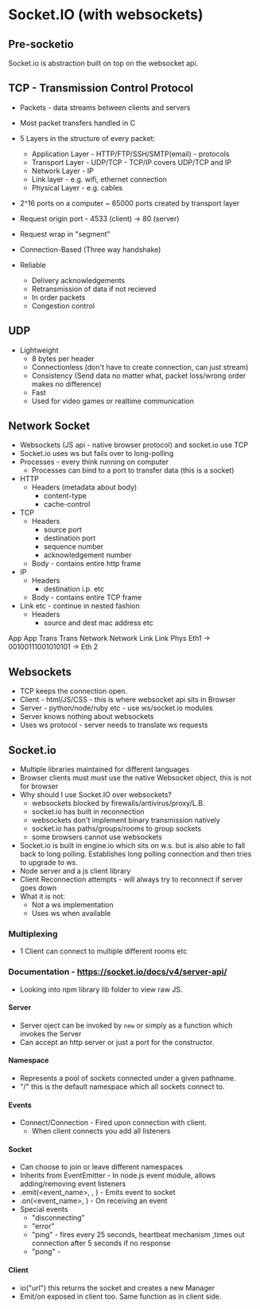 # Socket.IO (with websockets)

## Pre-socketio
Socket.io is abstraction built on top on the websocket api.

## TCP - Transmission Control Protocol
- Packets - data streams between clients and servers
- Most packet transfers handled in C
- 5 Layers in the structure of every packet:
    - Application Layer - HTTP/FTP/SSH/SMTP(email) - protocols
    - Transport Layer - UDP/TCP - TCP/IP covers UDP/TCP and IP
    - Network Layer - IP
    - Link layer - e.g. wifi, ethernet connection
    - Physical Layer - e.g. cables
- 2^16 ports on a computer ~ 65000 ports created by transport layer
- Request origin port - 4533 (client) -> 80 (server)
- Request wrap in "segment"

- Connection-Based (Three way handshake)
- Reliable
    - Delivery acknowledgements
    - Retransmission of data if not recieved
    - In order packets
    - Congestion control

## UDP
- Lightweight
    - 8 bytes per header
    - Connectionless (don't have to create connection, can just stream)
    - Consistency (Send data no matter what, packet loss/wrong order makes no difference)
    - Fast
    - Used for video games or realtime communication


## Network Socket
- Websockets (JS api - native browser protocol) and socket.io use TCP
- Socket.io uses ws but fails over to long-polling
- Processes - every think running on computer
    - Processes can bind to a port to transfer data (this is a socket)
- HTTP 
    - Headers (metadata about body)
        - content-type
        - cache-control
- TCP
    - Headers
        - source port
        - destination port
        - sequence number
        - acknowledgement number
    - Body - contains entire http frame
- IP
    - Headers
        - destination i.p. etc
    - Body - contains entire TCP frame
- Link etc - continue in nested fashion
    - Headers
        - source and dest mac address etc

App                             App
Trans                           Trans
Network                         Network
Link                            Link
Phys Eth1 -> 00100111001010101 -> Eth 2

## Websockets
- TCP keeps the connection open.
- Client - html/JS/CSS - this is where websocket api sits in Browser
- Server - python/node/ruby etc - use ws/socket.io modules
- Server knows nothing about websockets
- Uses ws protocol - server needs to translate ws requests

## Socket.io
- Multiple libraries maintained for different languages
- Browser clients must must use the native Websocket object, this is not for browser
- Why should I use Socket.IO over websockets?
    - websockets blocked by firewalls/antivirus/proxy/L.B.
    - socket.io has built in reconnection
    - websockets don't implement binary transmission natively
    - socket.io has paths/groups/rooms to group sockets
    - some browsers cannot use websockets
- Socket.io is built in engine.io which sits on w.s. but is also able to fall back to long polling. Establishes long polling connection and then tries to upgrade to ws.
- Node server and a js client library
- Client Reconnection attempts - will always try to reconnect if server goes down
- What it is not: 
    - Not a ws implementation
    - Uses ws when available

### Multiplexing
- 1 Client can connect to multiple different rooms etc

### Documentation - https://socket.io/docs/v4/server-api/
- Looking into npm library lib folder to view raw JS.
#### Server
- Server oject can be invoked by `new` or simply as a function which invokes the Server
- Can accept an http server or just a port for the constructor.

#### Namespace
- Represents a pool of sockets connected under a given pathname.
- "/" this is the default namespace which all sockets connect to.

#### Events
- Connect/Connection - Fired upon connection with client.
    - When client connects you add all listeners

#### Socket
- Can choose to join or leave different namespaces
- Inherits from EventEmitter - In node.js event module, allows adding/removing event listeners
- .emit(<event_name>, <args e.g. values>, <ack>) - Emits event to socket
- .on(<event_name>, <callback>) - On receiving an event 
- Special events
    - "disconnecting"
    - "error"
    - "ping" - fires every 25 seconds, heartbeat mechanism ,times out connection after 5 seconds if no response
    - "pong" - 

#### Client
- io("url") this returns the socket and creates a new Manager
- Emit/on exposed in client too. Same function as in client side.
